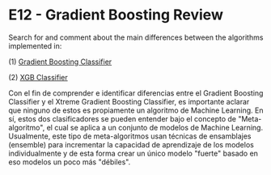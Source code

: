 # E12 - Gradient Boosting Review

Search for and comment about the main differences between the algorithms implemented in: 

(1) [ Gradient Boosting Classifier ](https://scikit-learn.org/stable/modules/generated/sklearn.ensemble.GradientBoostingClassifier.html)

(2) [ XGB Classifier ](https://xgboost.readthedocs.io/en/latest/python/python_intro.html)

Con el fin de comprender e identificar diferencias entre el Gradient Boosting Classifier y el Xtreme Gradient Boosting Classifier, es importante aclarar que ninguno de estos es propiamente un algoritmo de Machine Learning. En sí, estos dos clasificadores se pueden entender bajo el concepto de "Meta-algoritmo", el cual se aplica a un conjunto de modelos de Machine Learning. Usualmente, este tipo de meta-algoritmos usan técnicas de ensamblajes (ensemble) para incrementar la capacidad de aprendizaje de los modelos individualmente y de esta forma crear un único modelo "fuerte" basado en eso modelos un poco más "débiles". 
